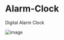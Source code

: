 # Alarm-Clock
Digital Alarm Clock

![image](https://github.com/user-attachments/assets/fe27ea0a-0961-4ec4-8139-dac69b477437)
